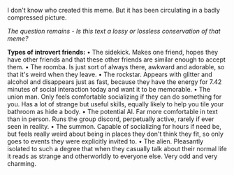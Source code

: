 I don't know who created this meme. But it has been circulating in a badly compressed picture.

*The question remains - Is this text a lossy or lossless conservation of that meme?*

**Types of introvert friends:**
• The sidekick. Makes one friend, hopes they have other
friends and that these other friends are similar enough to
accept them.
• The roomba. Is just sort of always there, awkward and
adorable, so that it's weird when they leave.
• The rockstar. Appears with glitter and alcohol and
disappears just as fast, because they have the energy for
7.42 minutes of social interaction today and want it to be
memorable.
• The union man. Only feels comfortable socializing if they can
do something for you. Has a lot of strange but useful skills,
equally likely to help you tile your bathroom as hide a body.
• The potential Al. Far more comfortable in text than in person.
Runs the group discord, perpetually active, rarely if ever seen
in reality.
• The summon. Capable of socializing for hours if need be, but
feels really weird about being in places they don't think they
fit, so only goes to events they were explicitly invited to.
• The alien. Pleasantly isolated to such a degree that when
they casually talk about their normal life it reads as strange
and otherworldly to everyone else. Very odd and very
charming.